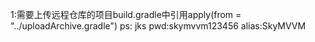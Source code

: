 1:需要上传远程仓库的项目build.gradle中引用apply(from = "../uploadArchive.gradle")
ps: jks pwd:skymvvm123456   alias:SkyMVVM